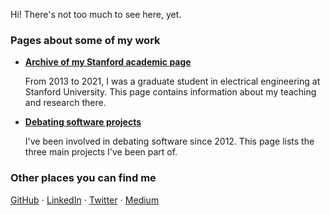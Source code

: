 Hi! There's not too much to see here, yet.

### Pages about some of my work

- **[Archive of my Stanford academic page](stanford/)**

  From 2013 to 2021, I was a graduate student in electrical engineering at Stanford University.
  This page contains information about my teaching and research there.

- **[Debating software projects](debating/)**

  I've been involved in debating software since 2012. This page lists the three main projects I've
  been part of.

### Other places you can find me

[GitHub](https://github.com/czlee) ⋅
[LinkedIn](https://www.linkedin.com/in/czlee/) ⋅
[Twitter](https://twitter.com/czczlee) ⋅
[Medium](https://czlee.medium.com)
